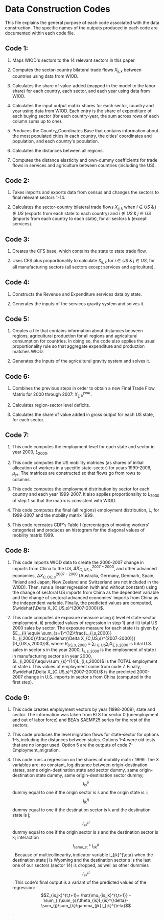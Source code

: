 # Data Construction Codes

This file explains the general purpose of each code associated with the data construction. The specific names of the outputs produced in each code are documented within each code file. 

## Code 1:

1) Maps WIOD's sectors to the 14 relevant sectors in this paper.

2) Computes the sector-country bilateral trade flows $X_{ij,k}$ between countries using data from WIOD.

3) Calculates the share of value-added (mapped in the model to the labor share) for each country, each sector, and each year using data from WIOD. 

4) Calculates the input output matrix shares for each sector, country and year using data from WIOD. Each entry is the share of expenditure of each buying sector (for each country-year, the sum across rows of each column sums up to one). 

5) Produces the Country_Coordinates Base that contains information about the most populated cities in each country, the cities' coordinates and population, and each country's population.

6) Calculates the distances between all regions. 

7) Computes the distance elasticity and own-dummy coefficients for trade flows in services and agriculture between countries (including the US).


## Code 2:

1) Takes imports and exports data from census and changes the sectors to final relevant sectors 1-14.

2) Calculates the sector-country bilateral trade flows $X_{ij,k}$ when $i\in US\;  \&\;  j \notin US$ (exports from each state to each country) and $i\notin US\;  \&\;  j \in US$ (imports from each country to each state), for all sectors $k$ (except services).

## Code 3:

1) Creates the CFS base, which contains the state to state trade flow.

2) Uses CFS plus proportionality to calculate $X_{ij,k}$ for $i\in US\;  \&\;   j \in US$, for all manufacturing sectors (all sectors except services and agriculture).

## Code 4:

1) Constructs the Revenue and Expenditure services data by state.

2) Generates the inputs of the services gravity system and solves it.

## Code 5:

1) Creates a file that contains information about distances between regions, agricultural production for all regions and agricultural consumption for countries. In doing so, the code also applies the usual proportionality rule so that aggregate expenditure and production matches WIOD. 

2) Generates the inputs of the agricultural gravity system and solves it.

## Code 6:

1) Combines the previous steps in order to obtain a new Final Trade Flow Matrix for 2000 through 2007: $X_{ij,k}^{year}$.

2) Calculates region-sector level deficits. 

3) Calculates the share of value added in gross output for each US state, for each sector.

## Code 7:

1) This code computes the employment level for each state and sector in year 2000, $L_{2000}$. 

2) This code computes the US mobility matrices (as shares of initial allocation of workers in a specific state-sector) for years 1999-2006, $\mu_{yr}$. The matrices are constructed so that flows go from rows to columns.  

3) This code computes the employment distribution by sector for each country and each year 1999-2007. It also applies proportionality to $L_{2000}$ of step 1 so that the matrix is consistent with WIOD. 

4) This code computes the final (all regions) employment distribution, L, for 1999-2007 and the mobility matrix 1999.

5) This code recreates CDP's Table I (percentages of moving workers' categories) and produces an histogram for the diagonal values of mobility matrix 1999.

## Code 8:

1) This code imports WIOD data to create the 2000-2007 change in imports from China to the US, $\Delta X_{C,US,s}^{2007-2000}$, and other advanced economies, $\Delta X_{C,OC,s}^{2007-2000}$ (Australia, Germany, Denmark, Spain, Finland and Japan; New Zealand and Switzerland are not included in the WIOD). Then, runs a linear regression (with and without constant) using the change of sectoral US imports from China as the dependent variable and the change of sectoral  advanced economies' imports from China as the independent variable. Finally, the predicted values are computed, $\widehat{\Delta X_{C,US,s}^{2007-2000}}$.

2) This code computes de exposure measure using i) level el state-sector employment, ii) predicted values of regression in step 1) and iii) total US 2000 sales by sector. The exposure measure for each state $i$ is given by $E__{i} \equiv \sum_{s=1}^{12}\frac{L_{i,s,2000}}{L_{i,2000}}\frac{\widehat{\Delta X_{C,US,s}^{2007-2000}}}{R_{US,s,2000}}$, where $R_{US,s,2000}\equiv\sum_{i\in US}\sum_{j}X_{ij,s,2000}$ is total U.S. sales in sector s in the year 2000, $L_{i,s,2000}$ is the employment of state i in manufacturing sector s in year 2000, $L_{i,2000}\equiv\sum_{s}^{14}L_{i,s,2000}$ is the TOTAL employment of state i. This values of employment come from code 7. Finally, $\widehat{\Delta X_{C,US,s}^{2007-2000}}$ is the predicted 2000-2007 change in U.S. imports in sector s from China (computed in the first step).

## Code 9:

1) This code creates employment vectors by year (1998-2009), state and sector. The information was taken from BLS for sector 0 (unemployment and out of labor force) and BEA's SAEMP25 series for the rest of the sectors.  

2) This code produces the level migration flows for state-sector for options 1-5, including the distances between states. Options 1-4 were old tests that are no longer used. Option 5 are the outputs of code 7-Employment_migration. 

3) This code runs a regression on the shares of mobility matrix 1999. The X variables are: no constant, log distance between origin-destination states, same origin-destination state and sector dummy, same origin-destination state dummy, same origin-destination sector dummy; $$I_{is}^{\delta}$$ dummy equal to one if the origin sector is s and the origin state is i; $$I_{jk}^{\eta}$$ dummy equal to one if the destination sector is k and the destination state is j; $$I_{sk}^{\mu}$$ dummy equal to one if the origin sector is s and the destination sector is k; interaction $$I_{\text{same_st}}*I_{sk}^{\mu}$$. Because of multicollinearity, indicator variable I_{jk}^{\eta} when the destination state j is Wyoming and the destination sector s is the last one of our sectors (sector 14) is dropped, as well as other dummies $$I_{sk}^{\mu}$$. This code's final output is a variant of the predicted values of the regression: 
$$Z_{is,jk}^{t,t+1}= \hat{\mu_{is,jk}^{t,t+1}} - \sum_{i}\sum_{s}\theta_{is}I_{is}^{\delta}-\sum_{j}\sum_{k}\gamma_{jk}I_{jk}^{\eta}$$.

